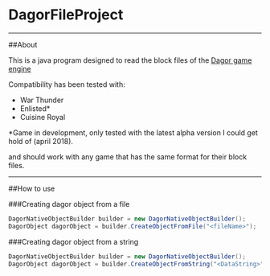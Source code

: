 # DagorFileProject

---
##About

This is a java program designed to read the block files of the [Dagor game engine](https://en.wikipedia.org/wiki/Gaijin_Entertainment#Dagor_Engine)

Compatibility has been tested with:

* War Thunder
* Enlisted*
* Cuisine Royal

*Game in development, only tested with the latest alpha version I could get hold of (april 2018).

and should work with any game that has the same format for their block files.

---

##How to use

###Creating dagor object from a file
```java
DagorNativeObjectBuilder builder = new DagorNativeObjectBuilder();
DagorObject dagorObject = builder.CreateObjectFromFile("<fileName>");
```

###Creating dagor object from a string
```java
DagorNativeObjectBuilder builder = new DagorNativeObjectBuilder();
DagorObject dagorObject = builder.CreateObjectFromString("<DataString>");
```
